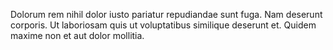 Dolorum rem nihil dolor iusto pariatur repudiandae sunt fuga. Nam deserunt corporis. Ut laboriosam quis ut voluptatibus similique deserunt et. Quidem maxime non et aut dolor mollitia.